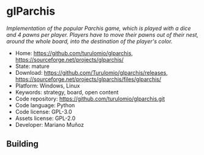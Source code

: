 # glParchis

_Implementation of the popular Parchis game, which is played with a dice and 4 pawns per player. Players have to move their pawns out of their nest, around the whole board, into the destination of the player's color._

- Home: https://github.com/turulomio/glparchis, https://sourceforge.net/projects/glparchis/
- State: mature
- Download: https://github.com/Turulomio/glparchis/releases, https://sourceforge.net/projects/glparchis/files/glparchis/
- Platform: Windows, Linux
- Keywords: strategy, board, open content
- Code repository: https://github.com/turulomio/glparchis.git
- Code language: Python
- Code license: GPL-3.0
- Assets license: GPL-2.0
- Developer: Mariano Muñoz

## Building
